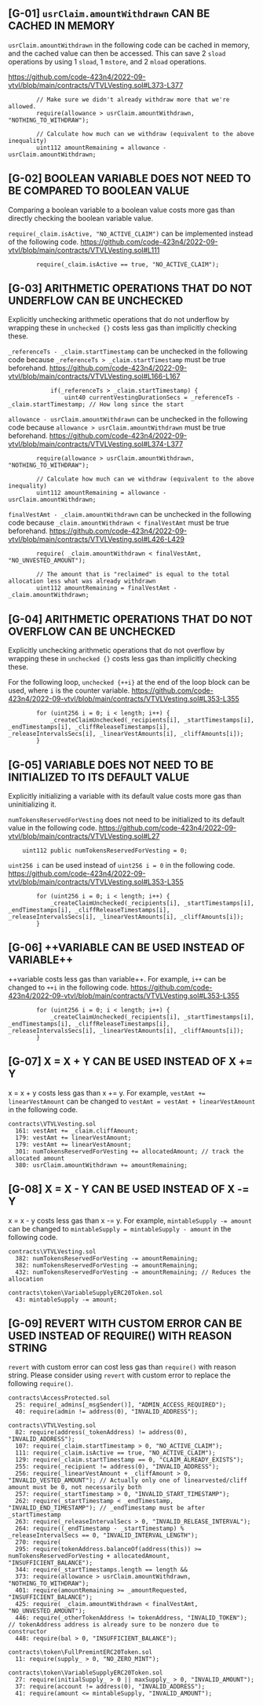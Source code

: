 ## [G-01] `usrClaim.amountWithdrawn` CAN BE CACHED IN MEMORY
`usrClaim.amountWithdrawn` in the following code can be cached in memory, and the cached value can then be accessed. This can save 2 `sload` operations by using 1 `sload`, 1 `mstore`, and 2 `mload` operations.

https://github.com/code-423n4/2022-09-vtvl/blob/main/contracts/VTVLVesting.sol#L373-L377
```solidity
        // Make sure we didn't already withdraw more that we're allowed.
        require(allowance > usrClaim.amountWithdrawn, "NOTHING_TO_WITHDRAW");

        // Calculate how much can we withdraw (equivalent to the above inequality)
        uint112 amountRemaining = allowance - usrClaim.amountWithdrawn;
```

## [G-02] BOOLEAN VARIABLE DOES NOT NEED TO BE COMPARED TO BOOLEAN VALUE
Comparing a boolean variable to a boolean value costs more gas than directly checking the boolean variable value.

`require(_claim.isActive, "NO_ACTIVE_CLAIM")` can be implemented instead of the following code.
https://github.com/code-423n4/2022-09-vtvl/blob/main/contracts/VTVLVesting.sol#L111
```solidity
        require(_claim.isActive == true, "NO_ACTIVE_CLAIM");
```

## [G-03] ARITHMETIC OPERATIONS THAT DO NOT UNDERFLOW CAN BE UNCHECKED
Explicitly unchecking arithmetic operations that do not underflow by wrapping these in `unchecked {}` costs less gas than implicitly checking these.

`_referenceTs - _claim.startTimestamp` can be unchecked in the following code because `_referenceTs > _claim.startTimestamp` must be true beforehand.
https://github.com/code-423n4/2022-09-vtvl/blob/main/contracts/VTVLVesting.sol#L166-L167
```solidity
            if(_referenceTs > _claim.startTimestamp) {
                uint40 currentVestingDurationSecs = _referenceTs - _claim.startTimestamp; // How long since the start
```

`allowance - usrClaim.amountWithdrawn` can be unchecked in the following code because `allowance > usrClaim.amountWithdrawn` must be true beforehand.
https://github.com/code-423n4/2022-09-vtvl/blob/main/contracts/VTVLVesting.sol#L374-L377
```solidity
        require(allowance > usrClaim.amountWithdrawn, "NOTHING_TO_WITHDRAW");

        // Calculate how much can we withdraw (equivalent to the above inequality)
        uint112 amountRemaining = allowance - usrClaim.amountWithdrawn;
```

`finalVestAmt - _claim.amountWithdrawn` can be unchecked in the following code because `_claim.amountWithdrawn < finalVestAmt` must be true beforehand.
https://github.com/code-423n4/2022-09-vtvl/blob/main/contracts/VTVLVesting.sol#L426-L429
```solidity
        require( _claim.amountWithdrawn < finalVestAmt, "NO_UNVESTED_AMOUNT");

        // The amount that is "reclaimed" is equal to the total allocation less what was already withdrawn
        uint112 amountRemaining = finalVestAmt - _claim.amountWithdrawn;
```

## [G-04] ARITHMETIC OPERATIONS THAT DO NOT OVERFLOW CAN BE UNCHECKED
Explicitly unchecking arithmetic operations that do not overflow by wrapping these in `unchecked {}` costs less gas than implicitly checking these.

For the following loop, `unchecked {++i}` at the end of the loop block can be used, where `i` is the counter variable.
https://github.com/code-423n4/2022-09-vtvl/blob/main/contracts/VTVLVesting.sol#L353-L355
```solidity
        for (uint256 i = 0; i < length; i++) {
            _createClaimUnchecked(_recipients[i], _startTimestamps[i], _endTimestamps[i], _cliffReleaseTimestamps[i], _releaseIntervalsSecs[i], _linearVestAmounts[i], _cliffAmounts[i]);
        }
```

## [G-05] VARIABLE DOES NOT NEED TO BE INITIALIZED TO ITS DEFAULT VALUE
Explicitly initializing a variable with its default value costs more gas than uninitializing it. 

`numTokensReservedForVesting` does not need to be initialized to its default value in the following code.
https://github.com/code-423n4/2022-09-vtvl/blob/main/contracts/VTVLVesting.sol#L27
```solidity
    uint112 public numTokensReservedForVesting = 0;
```

`uint256 i` can be used instead of `uint256 i = 0` in the following code.
https://github.com/code-423n4/2022-09-vtvl/blob/main/contracts/VTVLVesting.sol#L353-L355
```solidity
        for (uint256 i = 0; i < length; i++) {
            _createClaimUnchecked(_recipients[i], _startTimestamps[i], _endTimestamps[i], _cliffReleaseTimestamps[i], _releaseIntervalsSecs[i], _linearVestAmounts[i], _cliffAmounts[i]);
        }
```

## [G-06] ++VARIABLE CAN BE USED INSTEAD OF VARIABLE++
++variable costs less gas than variable++. For example, `i++` can be changed to `++i` in the following code.
https://github.com/code-423n4/2022-09-vtvl/blob/main/contracts/VTVLVesting.sol#L353-L355
```solidity
        for (uint256 i = 0; i < length; i++) {
            _createClaimUnchecked(_recipients[i], _startTimestamps[i], _endTimestamps[i], _cliffReleaseTimestamps[i], _releaseIntervalsSecs[i], _linearVestAmounts[i], _cliffAmounts[i]);
        }
```

## [G-07] X = X + Y CAN BE USED INSTEAD OF X += Y
x = x + y costs less gas than x += y. For example, `vestAmt += linearVestAmount` can be changed to `vestAmt = vestAmt + linearVestAmount` in the following code.

```solidity
contracts\VTVLVesting.sol
  161: vestAmt += _claim.cliffAmount;
  179: vestAmt += linearVestAmount;
  179: vestAmt += linearVestAmount;
  301: numTokensReservedForVesting += allocatedAmount; // track the allocated amount
  380: usrClaim.amountWithdrawn += amountRemaining;
```

## [G-08] X = X - Y CAN BE USED INSTEAD OF X -= Y
x = x - y costs less gas than x -= y. For example, `mintableSupply -= amount` can be changed to `mintableSupply = mintableSupply - amount` in the following code.
```solidity
contracts\VTVLVesting.sol
  382: numTokensReservedForVesting -= amountRemaining;
  382: numTokensReservedForVesting -= amountRemaining;
  432: numTokensReservedForVesting -= amountRemaining; // Reduces the allocation

contracts\token\VariableSupplyERC20Token.sol
  43: mintableSupply -= amount;
```

## [G-09] REVERT WITH CUSTOM ERROR CAN BE USED INSTEAD OF REQUIRE() WITH REASON STRING
`revert` with custom error can cost less gas than `require()` with reason string. Please consider using `revert` with custom error to replace the following `require()`.
```solidity
contracts\AccessProtected.sol
  25: require(_admins[_msgSender()], "ADMIN_ACCESS_REQUIRED");
  40: require(admin != address(0), "INVALID_ADDRESS");

contracts\VTVLVesting.sol
  82: require(address(_tokenAddress) != address(0), "INVALID_ADDRESS");
  107: require(_claim.startTimestamp > 0, "NO_ACTIVE_CLAIM");
  111: require(_claim.isActive == true, "NO_ACTIVE_CLAIM");
  129: require(_claim.startTimestamp == 0, "CLAIM_ALREADY_EXISTS");
  255: require(_recipient != address(0), "INVALID_ADDRESS");
  256: require(_linearVestAmount + _cliffAmount > 0, "INVALID_VESTED_AMOUNT"); // Actually only one of linearvested/cliff amount must be 0, not necessarily both
  257: require(_startTimestamp > 0, "INVALID_START_TIMESTAMP");
  262: require(_startTimestamp < _endTimestamp, "INVALID_END_TIMESTAMP"); // _endTimestamp must be after _startTimestamp
  263: require(_releaseIntervalSecs > 0, "INVALID_RELEASE_INTERVAL");
  264: require((_endTimestamp - _startTimestamp) % _releaseIntervalSecs == 0, "INVALID_INTERVAL_LENGTH");
  270: require( 
  295: require(tokenAddress.balanceOf(address(this)) >= numTokensReservedForVesting + allocatedAmount, "INSUFFICIENT_BALANCE");
  344: require(_startTimestamps.length == length &&
  373: require(allowance > usrClaim.amountWithdrawn, "NOTHING_TO_WITHDRAW");
  401: require(amountRemaining >= _amountRequested, "INSUFFICIENT_BALANCE");
  425: require( _claim.amountWithdrawn < finalVestAmt, "NO_UNVESTED_AMOUNT");
  446: require(_otherTokenAddress != tokenAddress, "INVALID_TOKEN"); // tokenAddress address is already sure to be nonzero due to constructor
  448: require(bal > 0, "INSUFFICIENT_BALANCE");

contracts\token\FullPremintERC20Token.sol
  11: require(supply_ > 0, "NO_ZERO_MINT");

contracts\token\VariableSupplyERC20Token.sol
  27: require(initialSupply_ > 0 || maxSupply_ > 0, "INVALID_AMOUNT");
  37: require(account != address(0), "INVALID_ADDRESS");
  41: require(amount <= mintableSupply, "INVALID_AMOUNT");
```